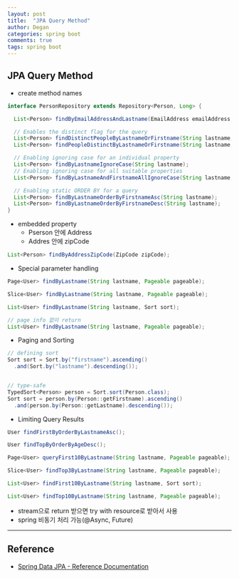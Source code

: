 ```yaml
---
layout: post
title:  "JPA Query Method"
author: Degan
categories: spring boot 
comments: true
tags: spring boot
---
```


## JPA Query Method


- create method names

```java
interface PersonRepository extends Repository<Person, Long> {

  List<Person> findByEmailAddressAndLastname(EmailAddress emailAddress, String lastname);

  // Enables the distinct flag for the query
  List<Person> findDistinctPeopleByLastnameOrFirstname(String lastname, String firstname);
  List<Person> findPeopleDistinctByLastnameOrFirstname(String lastname, String firstname);

  // Enabling ignoring case for an individual property
  List<Person> findByLastnameIgnoreCase(String lastname);
  // Enabling ignoring case for all suitable properties
  List<Person> findByLastnameAndFirstnameAllIgnoreCase(String lastname, String firstname);

  // Enabling static ORDER BY for a query
  List<Person> findByLastnameOrderByFirstnameAsc(String lastname);
  List<Person> findByLastnameOrderByFirstnameDesc(String lastname);
}
```

- embedded property 
	- Pserson 안에 Address
	- Addres 안에 zipCode

```java
List<Person> findByAddressZipCode(ZipCode zipCode);
```

- Special parameter handling

```java
Page<User> findByLastname(String lastname, Pageable pageable);

Slice<User> findByLastname(String lastname, Pageable pageable);

List<User> findByLastname(String lastname, Sort sort);

// page info 없이 return
List<User> findByLastname(String lastname, Pageable pageable);
```

- Paging and Sorting

```java
// defining sort
Sort sort = Sort.by("firstname").ascending()
  .and(Sort.by("lastname").descending());


// type-safe
TypedSort<Person> person = Sort.sort(Person.class);
Sort sort = person.by(Person::getFirstname).ascending()
  .and(person.by(Person::getLastname).descending());


```

- Limiting Query Results

```java
User findFirstByOrderByLastnameAsc();

User findTopByOrderByAgeDesc();

Page<User> queryFirst10ByLastname(String lastname, Pageable pageable);

Slice<User> findTop3ByLastname(String lastname, Pageable pageable);

List<User> findFirst10ByLastname(String lastname, Sort sort);

List<User> findTop10ByLastname(String lastname, Pageable pageable);
```

- stream으로 return 받으면 try with resource로 받아서 사용
- spring 비동기 처리 가능(@Async, Future)

---
## Reference

- [Spring Data JPA - Reference Documentation](https://docs.spring.io/spring-data/jpa/docs/current/reference/html/)


